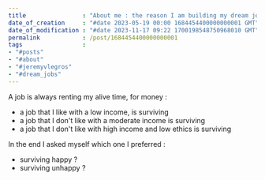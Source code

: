 ```yaml
---
title                : "About me : the reason I am building my dream job"
date_of_creation     : "#date 2023-05-19 00:00 1684454400000000001 GMT"
date_of_modification : "#date 2023-11-17 09:22 1700198548750968010 GMT"
permalink            : /post/1684454400000000001
tags                 : 
- "#posts"
- "#about"
- "#jeremyvlegros"
- "#dream_jobs"
---
```


A job is always renting my alive time, for money : 

- a job that I like with a low income, is surviving
- a job that I don't like with a moderate income is surviving
- a job that I don't like with high income and low ethics is surviving

In the end I asked myself which one I preferred :
- surviving happy ?
- surviving unhappy ? 
